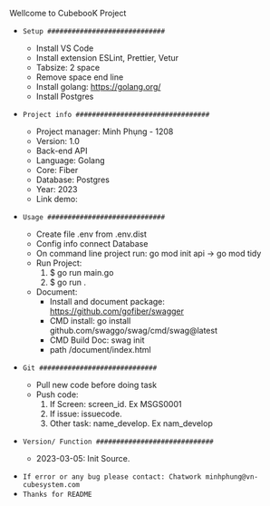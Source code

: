 Wellcome to CubebooK Project

- `Setup #############################`

  - Install VS Code
  - Install extension ESLint, Prettier, Vetur
  - Tabsize: 2 space
  - Remove space end line
  - Install golang: https://golang.org/
  - Install Postgres

- `Project info #################################`

  - Project manager: Minh Phụng - 1208
  - Version: 1.0
  - Back-end API
  - Language: Golang
  - Core: Fiber
  - Database: Postgres
  - Year: 2023
  - Link demo:

- `Usage #############################`

  - Create file .env from .env.dist
  - Config info connect Database
  - On command line project run: go mod init api -> go mod tidy
  - Run Project:
    1. $ go run main.go
    2. $ go run .
  - Document:
    - Install and document package: https://github.com/gofiber/swagger
    - CMD install: go install github.com/swaggo/swag/cmd/swag@latest
    - CMD Build Doc: swag init
    - path /document/index.html

- `Git #############################`

  - Pull new code before doing task
  - Push code:
    1. If Screen: screen_id. Ex MSGS0001
    2. If issue: issuecode.
    3. Other task: name_develop. Ex nam_develop

- `Version/ Function #############################`
  - 2023-03-05: Init Source.

* `If error or any bug please contact: Chatwork minhphung@vn-cubesystem.com`
* `Thanks for README`
